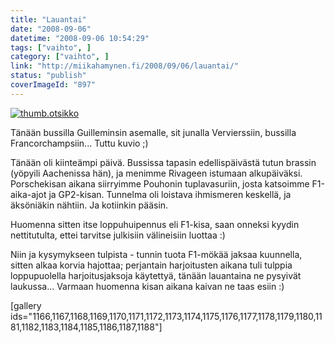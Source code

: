 ```yaml
---
title: "Lauantai"
date: "2008-09-06"
datetime: "2008-09-06 10:54:29"
tags: ["vaihto", ]
category: ["vaihto", ]
link: "http://miikahamynen.fi/2008/09/06/lauantai/"
status: "publish"
coverImageId: "897"
---
```


[![](http://miikahamynen.fi/wp-content/uploads/2008/09/thumb.otsikko5.jpg "thumb.otsikko")](http://miikahamynen.fi/2008/09/06/lauantai/thumb-otsikko-22/)

Tänään bussilla Guilleminsin asemalle, sit junalla Vervierssiin, bussilla Francorchampsiin... Tuttu kuvio ;)

Tänään oli kiinteämpi päivä. Bussissa tapasin edellispäivästä tutun brassin (yöpyili Aachenissa hän), ja menimme Rivageen istumaan alkupäiväksi. Porschekisan aikana siirryimme Pouhonin tuplavasuriin, josta katsoimme F1-aika-ajot ja GP2-kisan. Tunnelma oli loistava ihmismeren keskellä, ja äksöniäkin nähtiin. Ja kotiinkin pääsin.

Huomenna sitten itse loppuhuipennus eli F1-kisa, saan onneksi kyydin nettitutulta, ettei tarvitse julkisiin välineisiin luottaa :)

Niin ja kysymykseen tulpista - tunnin tuota F1-mökää jaksaa kuunnella, sitten alkaa korvia hajottaa; perjantain harjoitusten aikana tuli tulppia loppupuolella harjoitusjaksoja käytettyä, tänään lauantaina ne pysyivät laukussa... Varmaan huomenna kisan aikana kaivan ne taas esiin :)

\[gallery ids="1166,1167,1168,1169,1170,1171,1172,1173,1174,1175,1176,1177,1178,1179,1180,1181,1182,1183,1184,1185,1186,1187,1188"\]
